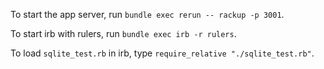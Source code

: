 To start the app server, run `bundle exec rerun -- rackup -p 3001`.

To start irb with rulers, run `bundle exec irb -r rulers`.

To load `sqlite_test.rb` in irb, type `require_relative "./sqlite_test.rb"`.

